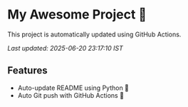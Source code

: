 # My Awesome Project 🚀

This project is automatically updated using GitHub Actions.

_Last updated: 2025-06-20 23:17:10 IST_

## Features
- Auto-update README using Python 🐍
- Auto Git push with GitHub Actions 🤖
